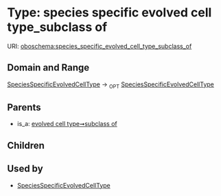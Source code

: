 
# Type: species specific evolved cell type_subclass of




URI: [oboschema:species_specific_evolved_cell_type_subclass_of](http://purl.obolibrary.org/oboschema/species_specific_evolved_cell_type_subclass_of)


## Domain and Range

[SpeciesSpecificEvolvedCellType](SpeciesSpecificEvolvedCellType.md) ->  <sub>OPT</sub> [SpeciesSpecificEvolvedCellType](SpeciesSpecificEvolvedCellType.md)

## Parents

 *  is_a: [evolved cell type➞subclass of](evolved_cell_type_subclass_of.md)

## Children


## Used by

 * [SpeciesSpecificEvolvedCellType](SpeciesSpecificEvolvedCellType.md)
